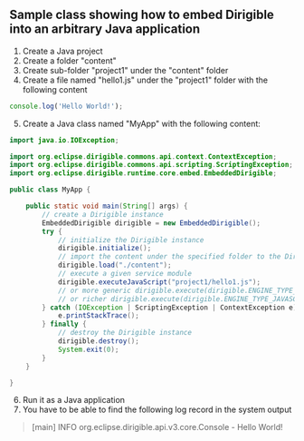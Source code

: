 Sample class showing how to embed Dirigible into an arbitrary Java application
---

1. Create a Java project
2. Create a folder "content"
3. Create sub-folder "project1" under the "content" folder
4. Create a file named "hello1.js" under the "project1" folder with the following content

```javascript
console.log('Hello World!');
```

5. Create a Java class named "MyApp" with the following content:

```java
import java.io.IOException;

import org.eclipse.dirigible.commons.api.context.ContextException;
import org.eclipse.dirigible.commons.api.scripting.ScriptingException;
import org.eclipse.dirigible.runtime.core.embed.EmbeddedDirigible;

public class MyApp {

	public static void main(String[] args) {
		// create a Dirigible instance
		EmbeddedDirigible dirigible = new EmbeddedDirigible();
		try {
			// initialize the Dirigible instance
			dirigible.initialize();
			// import the content under the specified folder to the Dirigible's registry
			dirigible.load("./content");
			// execute a given service module
			dirigible.executeJavaScript("project1/hello1.js");
			// or more generic dirigible.execute(dirigible.ENGINE_TYPE_JAVASCRIPT, "project1/hello1.js");
			// or richer dirigible.execute(dirigible.ENGINE_TYPE_JAVASCRIPT, "project1/hello1.js", context, request, response);
		} catch (IOException | ScriptingException | ContextException e) {
			e.printStackTrace();
		} finally {
			// destroy the Dirigible instance
			dirigible.destroy();
			System.exit(0);
		}
	}

}
```

6. Run it as a Java application
7. You have to be able to find the following log record in the system output

> [main] INFO org.eclipse.dirigible.api.v3.core.Console - Hello World!
